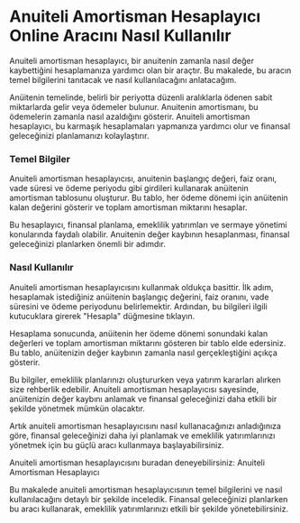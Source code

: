 Anuiteli Amortisman Hesaplayıcı Online Aracını Nasıl Kullanılır
===============================================================

Anuiteli amortisman hesaplayıcı, bir anuitenin zamanla nasıl değer kaybettiğini hesaplamanıza yardımcı olan bir araçtır. Bu makalede, bu aracın temel bilgilerini tanıtacak ve nasıl kullanılacağını anlatacağım.

Anüitenin temelinde, belirli bir periyotta düzenli aralıklarla ödenen sabit miktarlarda gelir veya ödemeler bulunur. Anuitenin amortismanı, bu ödemelerin zamanla nasıl azaldığını gösterir. Anuiteli amortisman hesaplayıcı, bu karmaşık hesaplamaları yapmanıza yardımcı olur ve finansal geleceğinizi planlamanızı kolaylaştırır.

### Temel Bilgiler

Anuiteli amortisman hesaplayıcısı, anuitenin başlangıç değeri, faiz oranı, vade süresi ve ödeme periyodu gibi girdileri kullanarak anüitenin amortisman tablosunu oluşturur. Bu tablo, her ödeme dönemi için anüitenin kalan değerini gösterir ve toplam amortisman miktarını hesaplar.

Bu hesaplayıcı, finansal planlama, emeklilik yatırımları ve sermaye yönetimi konularında faydalı olabilir. Anuitenin değer kaybının hesaplanması, finansal geleceğinizi planlarken önemli bir adımdır.

### Nasıl Kullanılır

Anuiteli amortisman hesaplayıcısını kullanmak oldukça basittir. İlk adım, hesaplamak istediğiniz anüitenin başlangıç değerini, faiz oranını, vade süresini ve ödeme periyodunu belirlemektir. Ardından, bu bilgileri ilgili kutucuklara girerek "Hesapla" düğmesine tıklayın.

Hesaplama sonucunda, anüitenin her ödeme dönemi sonundaki kalan değerleri ve toplam amortisman miktarını gösteren bir tablo elde edersiniz. Bu tablo, anüitenizin değer kaybının zamanla nasıl gerçekleştiğini açıkça gösterir.

Bu bilgiler, emeklilik planlarınızı oluştururken veya yatırım kararları alırken size rehberlik edebilir. Anuiteli amortisman hesaplayıcısı sayesinde, anüitenizin değer kaybını anlamak ve finansal geleceğinizi daha etkili bir şekilde yönetmek mümkün olacaktır.

Artık anuiteli amortisman hesaplayıcısını nasıl kullanacağınızı anladığınıza göre, finansal geleceğinizi daha iyi planlamak ve emeklilik yatırımlarınızı yönetmek için bu güçlü aracı kullanmaya başlayabilirsiniz.

Anuiteli amortisman hesaplayıcısını buradan deneyebilirsiniz: Anuiteli Amortisman Hesaplayıcı

Bu makalede anuiteli amortisman hesaplayıcısının temel bilgilerini ve nasıl kullanılacağını detaylı bir şekilde inceledik. Finansal geleceğinizi planlarken bu aracı kullanarak, emeklilik yatırımlarınızı etkili bir şekilde yönetebilirsiniz.